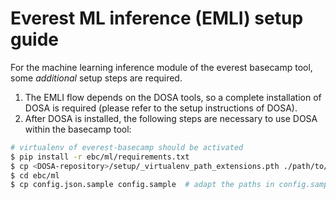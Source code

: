 Everest ML inference (EMLI) setup guide
===============================================

For the machine learning inference module of the everest basecamp tool, some *additional* setup steps are required.

1. The EMLI flow depends on the DOSA tools, so a complete installation of DOSA is required (please refer to the setup instructions of DOSA). 
2. After DOSA is installed, the following steps are necessary to use DOSA within the basecamp tool: 
```bash
# virtualenv of everest-basecamp should be activated
$ pip install -r ebc/ml/requirements.txt
$ cp <DOSA-repository>/setup/_virtualenv_path_extensions.pth ./path/to/ebc-virtualenv/lib/python3.8/site-packages/
$ cd ebc/ml
$ cp config.json.sample config.sample  # adapt the paths in config.sample to point to the local DOSA installation
```





